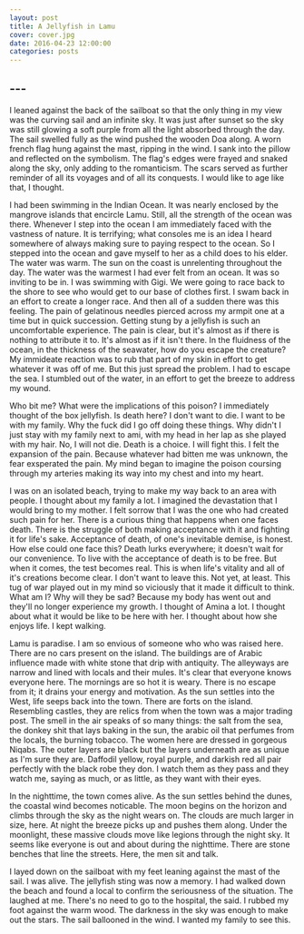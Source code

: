 ```yaml
---
layout: post
title: A Jellyfish in Lamu
cover: cover.jpg
date: 2016-04-23 12:00:00
categories: posts
---
```


## --- 

I leaned against the back of the sailboat so that the only thing in my view was the curving sail and an infinite sky. It was just after sunset so the sky was still glowing a soft purple from all the light absorbed through the day. The sail swelled fully as the wind pushed the wooden Doa along. A worn french flag hung against the mast, ripping in the wind. I sank into the pillow and reflected on the symbolism. The flag's edges were frayed and snaked along the sky, only adding to the romanticism. The scars served as further reminder of all its voyages and of all its conquests. I would like to age like that, I thought. 

I had been swimming in the Indian Ocean. It was nearly enclosed by the mangrove islands that encircle Lamu. Still, all the strength of the ocean was there. Whenever I step into the ocean I am immediately faced with the vastness of nature. It is terrifying; what consoles me is an idea I heard somewhere of always making sure to paying respect to the ocean. So I stepped into the ocean and gave myself to her as a child does to his elder. The water was warm. The sun on the coast is unrelenting throughout the day. The water was the warmest I had ever felt from an ocean. It was so inviting to be in. I was swimming with Gigi. We were going to race back to the shore to see who would get to our base of clothes first. I swam back in an effort to create a longer race.  And then all of a sudden there was this feeling. The pain of gelatinous needles pierced across my armpit one at a time but in quick succession. Getting stung by a jellyfish is such an uncomfortable experience. The pain is clear, but it's almost as if there is nothing to attribute it to. It's almost as if it isn't there. In the fluidness of the ocean, in the thickness of the seawater, how do you escape the creature? My immideate reaction was to rub that part of my skin in effort to get whatever it was off of me. But this just spread the problem. I had to escape the sea. I stumbled out of the water, in an effort to get the breeze to address my wound. 

Who bit me? What were the implications of this poison? I immediately thought of the box jellyfish. Is death here? I don't want to die. I want to be with my family. Why the fuck did I go off doing these things. Why didn't I just stay with my family next to ami, with my head in her lap as she played with my hair. No, I will not die. Death is a choice. I will fight this. I felt the expansion of the pain. Because whatever had bitten me was unknown, the fear exsperated the pain. My mind began to imagine the poison coursing through my arteries making its way into my chest and into my heart. 

I was on an isolated beach, trying to make my way back to an area with people. I thought about my family a lot. I imagined the devastation that I would bring to my mother. I felt sorrow that I was the one who had created such pain for her. There is a curious thing that happens when one faces death. There is the struggle of both making acceptance with it and fighting it for life's sake. Acceptance of death, of one's inevitable demise, is honest. How else could one face this? Death lurks everywhere; it doesn't wait for our convenience. To live with the acceptance of death is to be free. But when it comes, the test becomes real. This is when life's vitality and all of it's creations become clear. I don't want to leave this. Not yet, at least. This tug of war played out in my mind so viciously that it made it difficult to think. What am I? Why will they be sad? Because my body has went out and they'll no longer experience my growth. I thought of Amina a lot. I thought about what it would be like to be here with her. I thought about how she enjoys life. I kept walking.

Lamu is paradise. I am so envious of someone who who was raised here. There are no cars present on the island. The buildings are of Arabic influence made with white stone that drip with antiquity. The alleyways are narrow and lined with locals and their mules. It's clear that everyone knows everyone here. The mornings are so hot it is weary. There is no escape from it; it drains your energy and motivation. As the sun settles into the West, life seeps back into the town. There are forts on the island. Resembling castles, they are relics from when the town was a major trading post.  The smell in the air speaks of so many things: the salt from the sea, the donkey shit that lays baking in the sun, the arabic oil that perfumes from the locals, the burning tobacco. The women here are dressed in gorgeous Niqabs. The outer layers are black but the layers underneath are as unique as I'm sure they are. Daffodil yellow, royal purple, and darkish red all pair perfectly with the black robe they don. I watch them as they pass and they watch me, saying as much, or as little, as they want with their eyes. 

In the nighttime, the town comes alive. As the sun settles behind the dunes, the coastal wind becomes noticable. The moon begins on the horizon and climbs through the sky as the night wears on. The clouds are much larger in size, here. At night the breeze picks up and pushes them along. Under the moonlight, these massive clouds move like legions through the night sky. It seems like everyone is out and about during the nighttime. There are stone benches that line the streets. Here, the men sit and talk.

I layed down on the sailboat with my feet leaning against the mast of the sail. I was alive. The jellyfish sting was now a memory. I had walked down the beach and found a local to confirm the seriousness of the situation. The laughed at me. There's no need to go to the hospital, the said. I rubbed my foot against the warm wood. The darkness in the sky was enough to make out the stars. The sail ballooned in the wind. I wanted my family to see this. 
